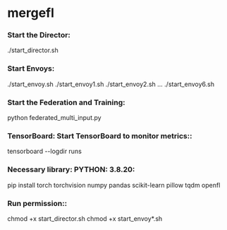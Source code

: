 # mergefl

### **Start the Director:**
./start_director.sh

### **Start Envoys:**
./start_envoy.sh
./start_envoy1.sh
./start_envoy2.sh
...
./start_envoy6.sh

### **Start the Federation and Training:**
python federated_multi_input.py

### **TensorBoard: Start TensorBoard to monitor metrics::**
tensorboard --logdir runs

### **Necessary library: PYTHON: 3.8.20:**
pip install torch torchvision numpy pandas scikit-learn pillow tqdm openfl

### **Run permission::**
chmod +x start_director.sh
chmod +x start_envoy*.sh





